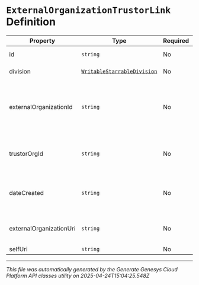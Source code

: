 # `ExternalOrganizationTrustorLink` Definition

| Property | Type | Required | Description |
|----------|------|----------|-------------|
| id | `string` | No | The globally unique identifier for the object. |
| division | [`WritableStarrableDivision`](writablestarrabledivision-definition.md) | No | The division to which this entity belongs. |
| externalOrganizationId | `string` | No | The id of a PureCloud External Organization entity in the External Contacts system that will be used to represent the trustor org |
| trustorOrgId | `string` | No | The id of a PureCloud organization that has granted trust to this PureCloud organization |
| dateCreated | `string` | No | Date time is represented as an ISO-8601 string. For example: yyyy-MM-ddTHH:mm:ss[.mmm]Z |
| externalOrganizationUri | `string` | No | The URI for the External Organization that is linked to the trustor org |
| selfUri | `string` | No | The URI for this object |

---

*This file was automatically generated by the Generate Genesys Cloud Platform API classes utility on 2025-04-24T15:04:25.548Z*